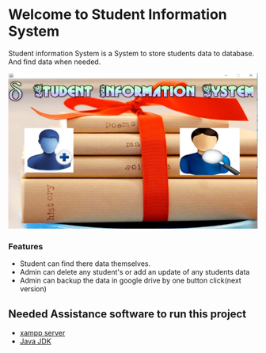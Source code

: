 # Welcome to Student Information System

Student information System is a System to store students data to database. And find data when needed.

![Alt text](https://raw.githubusercontent.com/lazyfahim/SIS/master/student.jpg "SIS")



### Features



- Student can find there data themselves.
- Admin can delete any student's or add an update of any students data
- Admin can backup the data in google drive by one button click(next version)

## Needed Assistance software to run this project
- [xampp server](https://www.apachefriends.org/download.html)
- [Java JDK](http://download.oracle.com/otn-pub/java/jdk/8u121-b13/e9e7ea248e2c4826b92b3f075a80e441/jdk-8u121-windows-x64.exe?AuthParam=1491660186_3231929cce1870c4a30fdc0343e7affe)
